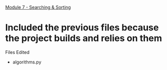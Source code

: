 [Module 7 - Searching & Sorting](https://drive.google.com/file/d/1sYTNRw_NjFr101sgjuq5qE6XqnSzsbBg/view?usp=drive_link)

# Included the previous files because the project builds and relies on them

Files Edited
* algorithms.py

